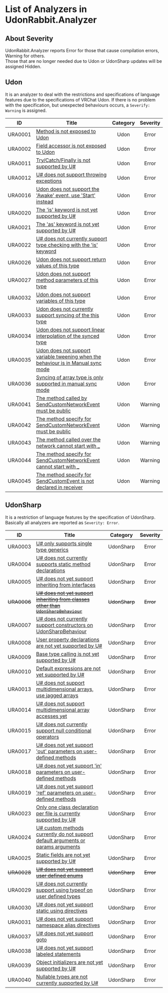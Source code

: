 # List of Analyzers in UdonRabbit.Analyzer

## About Severity

UdonRabbit.Analyzer reports Error for those that cause compilation errors, Warning for others.  
Those that are no longer needed due to Udon or UdonSharp updates will be assigned Hidden.

## Udon

It is an analyzer to deal with the restrictions and specifications of language features due to the specifications of VRChat Udon.
If there is no problem with the specification, but unexpected behaviours occurs, a `Severify: Warning` is assigned.

| ID      | Title                                                                                             | Category | Severity |
| ------- | ------------------------------------------------------------------------------------------------- | :------: | :------: |
| URA0001 | [Method is not exposed to Udon](./URA0001.md)                                                     |   Udon   |  Error   |
| URA0002 | [Field accessor is not exposed to Udon](./URA0002.md)                                             |   Udon   |  Error   |
| URA0011 | [Try/Catch/Finally is not supported by U#](./URA0011.md)                                          |   Udon   |  Error   |
| URA0012 | [U# does not support throwing exceptions](./URA0012.md)                                           |   Udon   |  Error   |
| URA0016 | [Udon does not support the 'Awake' event, use 'Start' instead](./URA0016.md)                      |   Udon   |  Error   |
| URA0020 | [The 'is' keyword is not yet supported by U#](./URA0020.md)                                       |   Udon   |  Error   |
| URA0021 | [The 'as' keyword is not yet supported by U#](./URA0021.md)                                       |   Udon   |  Error   |
| URA0022 | [U# does not currently support type checking with the 'is' keyword](./URA0022.md)                 |   Udon   |  Error   |
| URA0026 | [Udon does not support return values of this type](./URA0026.md)                                  |   Udon   |  Error   |
| URA0027 | [Udon does not support method parameters of this type](./URA0027.md)                              |   Udon   |  Error   |
| URA0032 | [Udon does not support variables of this type](./URA0032.md)                                      |   Udon   |  Error   |
| URA0033 | [Udon does not currently support syncing of the this type](./URA0033.md)                          |   Udon   |  Error   |
| URA0034 | [Udon does not support linear interpolation of the synced type](./URA0034.md)                     |   Udon   |  Error   |
| URA0035 | [Udon does not support variable tweening when the behaviour is in Manual sync mode](./URA0035.md) |   Udon   |  Error   |
| URA0036 | [Syncing of array type is only supported in manual sync mode](./URA0036.md)                       |   Udon   |  Error   |
| URA0041 | [The method called by SendCustomNetworkEvent must be public](./URA0041.md)                        |   Udon   | Warning  |
| URA0042 | [The method specify for SendCustomNetworkEvent must be public](./URA0042.md)                      |   Udon   | Warning  |
| URA0043 | [The method called over the network cannot start with \_](./URA0043.md)                           |   Udon   | Warning  |
| URA0044 | [The method specify for SendCustomNetworkEvent cannot start with \_](./URA0044.md)                |   Udon   | Warning  |
| URA0045 | [The method specify for SendCustomEvent is not declared in receiver](./URA0045.md)                |   Udon   | Warning  |

## UdonSharp

It is a restriction of language features by the specification of UdonSharp. Basically all analyzers are reported as `Severity: Error`.

| ID          | Title                                                                                               |   Category    | Severity  |
| ----------- | --------------------------------------------------------------------------------------------------- | :-----------: | :-------: |
| URA0003     | [U# only supports single type generics](./URA0003.md)                                               |   UdonSharp   |   Error   |
| URA0004     | [U# does not currently supports static method declarations](./URA0004.md)                           |   UdonSharp   |   Error   |
| URA0005     | [U# does not yet support inheriting from interfaces](./URA0005.md)                                  |   UdonSharp   |   Error   |
| ~~URA0006~~ | [~~U# does not yet support inheriting from classes other than `UdonSharpBehaviour`~~](./URA0006.md) | ~~UdonSharp~~ | ~~Error~~ |
| URA0007     | [U# does not currently support constructors on UdonSharpBehaviour](./URA0007.md)                    |   UdonSharp   |   Error   |
| URA0008     | [User property declarations are not yet supported by U#](./URA0008.md)                              |   UdonSharp   |   Error   |
| URA0009     | [Base type calling is not yet supported by U#](./URA0009.md)                                        |   UdonSharp   |   Error   |
| URA0010     | [Default expressions are not yet supported by U#](./URA0010.md)                                     |   UdonSharp   |   Error   |
| URA0013     | [U# does not support multidimensional arrays, use jagged arrays](./URA0013.md)                      |   UdonSharp   |   Error   |
| URA0014     | [U# does not support multidimensional array accesses yet](./URA0014.md)                             |   UdonSharp   |   Error   |
| URA0015     | [U# does not currently support null conditional operators](./URA0015.md)                            |   UdonSharp   |   Error   |
| URA0017     | [U# does not yet support 'out' parameters on user-defined methods](./URA0017.md)                    |   UdonSharp   |   Error   |
| URA0018     | [U# does not yet support 'in' parameters on user-defined methods](./URA0018.md)                     |   UdonSharp   |   Error   |
| URA0019     | [U# does not yet support 'ref' parameters on user-defined methods](./URA0019.md)                    |   UdonSharp   |   Error   |
| URA0023     | [Only one class declaration per file is currently supported by U#](./URA0023.md)                    |   UdonSharp   |   Error   |
| URA0024     | [U# custom methods currently do not support default arguments or params arguments](./URA0024.md)    |   UdonSharp   |   Error   |
| URA0025     | [Static fields are not yet supported by U#](./URA0025.md)                                           |   UdonSharp   |   Error   |
| ~~URA0028~~ | [~~U# does not yet support user defined enums~~](./URA0028.md)                                      | ~~UdonSharp~~ | ~~Error~~ |
| URA0029     | [U# does not currently support using typeof on user defined types](./URA0029.md)                    |   UdonSharp   |   Error   |
| URA0030     | [U# does not yet support static using directives](./URA0030.md)                                     |   UdonSharp   |   Error   |
| URA0031     | [U# does not yet support namespace alias directives](./URA0031.md)                                  |   UdonSharp   |   Error   |
| URA0037     | [U# does not yet support goto](./URA0037.md)                                                        |   UdonSharp   |   Error   |
| URA0038     | [U# does not yet support labeled statements](./URA0038.md)                                          |   UdonSharp   |   Error   |
| URA0039     | [Object initializers are not yet supported by U#](./URA0039.md)                                     |   UdonSharp   |   Error   |
| URA0040     | [Nullable types are not currently supported by U#](./URA0040.md)                                    |   UdonSharp   |   Error   |

